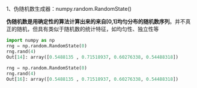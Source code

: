 1、伪随机数生成器：numpy.random.RandomState()

**伪随机数是用确定性的算法计算出来的来自[0,1]均匀分布的随机数序列**。并不真正的随机，但具有类似于随机数的统计特征，如均匀性、独立性等

```python
import numpy as np
rng = np.random.RandomState(0)
rng.rand(4)
Out[14]: array([0.5488135 , 0.71518937, 0.60276338, 0.54488318])
    
rng = np.random.RandomState(0)
rng.rand(4)
Out[16]: array([0.5488135 , 0.71518937, 0.60276338, 0.54488318])
```

